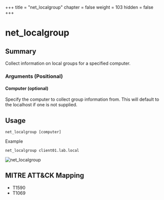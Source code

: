 +++
title = "net_localgroup"
chapter = false
weight = 103
hidden = false
+++

# net_localgroup

## Summary
Collect information on local groups for a specified computer.

### Arguments (Positional)
#### Computer (optional)
Specify the computer to collect group information from. This will default to the localhost if one is not supplied.

## Usage
```
net_localgroup [computer]
```
Example
```
net_localgroup client01.lab.local
```

![net_localgroup](../images/net_localgroup.png)


## MITRE ATT&CK Mapping

- T1590
- T1069